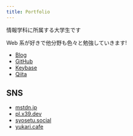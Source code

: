 ```yaml
---
title: Portfolio
---
```

情報学科に所属する大学生です

Web 系が好きで他分野も色々と勉強していきます!

- [Blog](https://blog.x39.dev)
- [GitHub](https://github.com/ress997)
- [Keybase](https://keybase.io/ress)
- [Qiita](https://qiita.com/ress)

## SNS
- [mstdn.jp](https://mstdn.jp/@ress)
- [pl.x39.dev](https://pl.x39.dev/users/ress)
- [syosetu.social](https://syosetu.social/@ress)
- [yukari.cafe](https://yukari.cafe)
